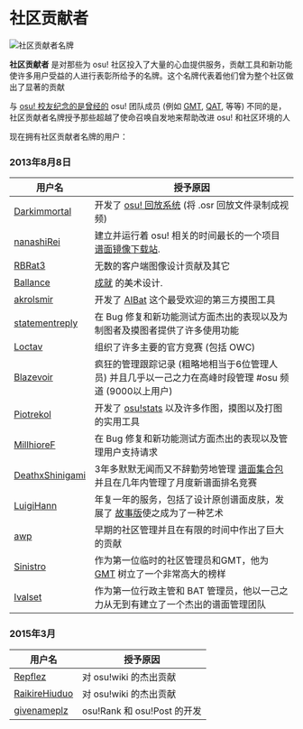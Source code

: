 社区贡献者
=============

![社区贡献者名牌](Contributor_Badge.png "社区贡献者名牌")

**社区贡献者** 是对那些为 osu! 社区投入了大量的心血提供服务，贡献工具和新功能使许多用户受益的人进行表彰所给予的名牌。这个名牌代表着他们曾为整个社区做出了显著的贡献

与 [osu! 校友纪念的是曾经的](/wiki/People/osu!_Alumni) osu! 团队成员 (例如 [GMT](/wiki/People/Global_Moderation_Team), [QAT](/wiki/People/Quality_Assurance_Team), 等等) 不同的是，社区贡献者名牌授予那些超越了使命召唤自发地来帮助改进 osu! 和社区环境的人

现在拥有社区贡献者名牌的用户：

### 2013年8月8日

| 用户名 | 授予原因 |
| ---- | ------------- |
| [Darkimmortal](https://osu.ppy.sh/u/10886) | 开发了 [ osu! 回放系统](http://osu.ppy.sh/forum/t/108092) (将 .osr 回放文件录制成视频) |
| [nanashiRei](https://osu.ppy.sh/u/807630) | 建立并运行着 osu! 相关的时间最长的一个项目 [ 谱面镜像下载站](http://osu.yas-online.net/). |
| [RBRat3](https://osu.ppy.sh/u/307202) | 无数的客户端图像设计贡献及其它 |
| [Ballance](https://osu.ppy.sh/u/165946) | [成就](/wiki/Achievements) 的美术设计. |
| [akrolsmir](https://osu.ppy.sh/u/576800) | 开发了 [AIBat](http://osu.ppy.sh/forum/t/55305) 这个最受欢迎的第三方摸图工具 |
| [statementreply](https://osu.ppy.sh/u/126198) | 在 Bug 修复和新功能测试方面杰出的表现以及为制图者及摸图者提供了许多使用功能 |
| [Loctav](https://osu.ppy.sh/u/71366) | 组织了许多主要的官方竞赛 (包括 OWC) |
| [Blazevoir](https://osu.ppy.sh/u/120265) | 疯狂的管理跟踪记录 (粗略地相当于6位管理人员) 并且几乎以一己之力在高峰时段管理 #osu 频道 (9000以上用户) |
| [Piotrekol](https://osu.ppy.sh/u/304520) | 开发了 [osu!stats](http://osustats.ppy.sh/) 以及许多作图，摸图以及打图的实用工具 |
| [MillhioreF](https://osu.ppy.sh/u/941094) | 在 Bug 修复和新功能测试方面杰出的表现以及管理用户支持请求 |
| [DeathxShinigami](https://osu.ppy.sh/u/49516) | 3年多默默无闻而又不辞勤劳地管理 [谱面集合包](http://osu.ppy.sh/p/packlist) 并且在几年内管理了月度新谱面排名竞赛 |
| [LuigiHann](https://osu.ppy.sh/u/1079) | 年复一年的服务，包括了设计原创谱面皮肤，发展了 [故事版](/wiki/Storyboards)使之成为了一种艺术 |
| [awp](https://osu.ppy.sh/u/2650) | 早期的社区管理并且在有限的时间中作出了巨大的贡献 |
| [Sinistro](https://osu.ppy.sh/u/5530) | 作为第一位临时的社区管理员和GMT，他为  [GMT](/wiki/People/Global_Moderation_Team) 树立了一个非常高大的榜样 |
| [Ivalset](https://osu.ppy.sh/u/827) | 作为第一位行政主管和 BAT 管理员，他以一己之力从无到有建立了一个杰出的谱面管理团队 |

### 2015年3月

| 用户名 | 授予原因 |
| ---- | ------------- |
| [Repflez](https://osu.ppy.sh/u/201392) | 对 osu!wiki 的杰出贡献 |
| [RaikireHiuduo](https://osu.ppy.sh/u/1570014) | 对 osu!wiki 的杰出贡献 |
| [givenameplz](https://osu.ppy.sh/u/947499) | osu!Rank 和 osu!Post 的开发 |
